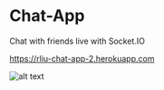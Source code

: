 # Chat-App
Chat with friends live with Socket.IO

https://rliu-chat-app-2.herokuapp.com

![alt text](https://user-images.githubusercontent.com/10891311/85233844-5eeaad00-b3d7-11ea-857a-dadb7380ddfa.png)
